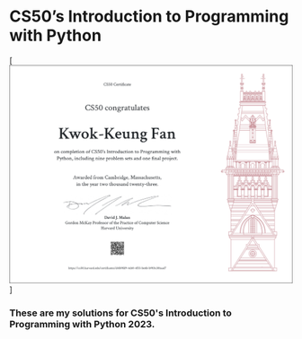 # CS50’s Introduction to Programming with Python
[![Certificate](./CS50P.png)]
### These are my solutions for CS50's Introduction to Programming with Python 2023.
<br/>
<br/>